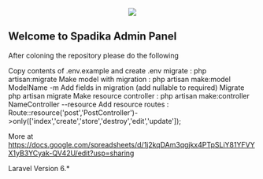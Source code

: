 <p align="center"><img src="http://spadika.com/logo.png"></p>

## Welcome to Spadika Admin Panel

After coloning the repository please do the following

Copy contents of .env.example and create .env
migrate : php artisan:migrate
Make model with migration : php artisan make:model ModelName -m
Add fields in migration (add nullable to required)
Migrate php artisan migrate
Make resource controller  : php artisan make:controller NameController --resource
Add resource routes : Route::resource('post','PostController')->only(['index','create','store','destroy','edit','update']);

More at https://docs.google.com/spreadsheets/d/1j2kqDAm3qgjkx4PTpSLiY81YFVYX1yB3YCyak-QV42U/edit?usp=sharing

Laravel Version 6.*
